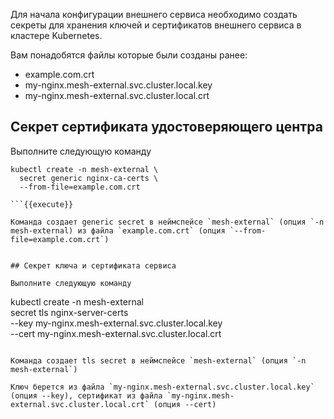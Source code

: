Для начала конфигурации внешнего сервиса необходимо создать секреты для хранения ключей и сертификатов внешнего сервиса в кластере Kubernetes. 

Вам понадобятся файлы которые были созданы ранее:

* example.com.crt
* my-nginx.mesh-external.svc.cluster.local.key
* my-nginx.mesh-external.svc.cluster.local.crt

## Cекрет сертификата удостоверяющего центра

Выполните следующую команду

```
kubectl create -n mesh-external \
  secret generic nginx-ca-certs \
  --from-file=example.com.crt

```{{execute}}

Команда создает generic secret в неймспейсе `mesh-external` (опция `-n mesh-external) из файла `example.com.crt` (опция `--from-file=example.com.crt`)


## Секрет ключа и сертификата сервиса

Выполните следующую команду

```
kubectl create -n mesh-external \
  secret tls nginx-server-certs \
  --key my-nginx.mesh-external.svc.cluster.local.key \
  --cert my-nginx.mesh-external.svc.cluster.local.crt

```{{execute}}

Команда создает tls secret в неймспейсе `mesh-external` (опция `-n mesh-external`)

Kлюч берется из файла `my-nginx.mesh-external.svc.cluster.local.key` (опция --key), сертификат из файла `my-nginx.mesh-external.svc.cluster.local.crt` (опция --cert)
